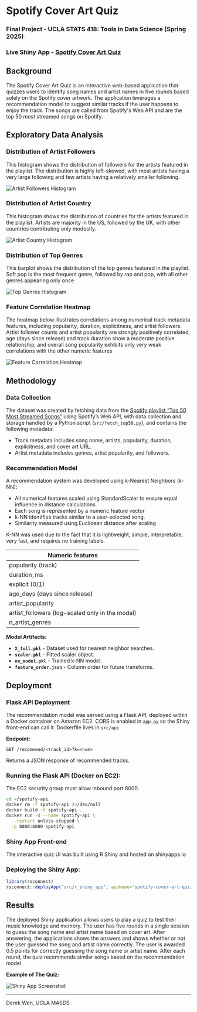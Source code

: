# Spotify Cover Art Quiz

### Final Project - UCLA STATS 418: Tools in Data Science (Spring 2025)

### Live Shiny App - [Spotify Cover Art Quiz](https://dwen.shinyapps.io/spotify-cover-art-quiz/)

## Background

The Spotify Cover Art Quiz is an interactive web-based application that quizzes users to identify song names and artist names in five rounds based solely on the Spotify cover artwork. The application leverages a recommendation model to suggest similar tracks if the user happens to enjoy the track. The songs are called from Spotify's Web API and are the top 50 most streamed songs on Spotify.

## Exploratory Data Analysis

### Distribution of Artist Followers

This histogram shows the distribution of followers for the artists featured in the playlist. The distribution is highly left-skewed, with most artists having a very large following and few artists having a relatively smaller following.

![Artist Followers Histogram](imgs/artist_followers_hist.png "Artist Followers Histogram")

### Distribution of Artist Country

This histogram shows the distribution of countries for the artists featured in the playlist. Artists are majority in the US, followed by the UK, with other countries contributing only modestly.

![Artist Country Histogram](imgs/country_top15.png "Artist Country Histogram")

### Distribution of Top Genres

This barplot shows the distribution of the top genres featured in the playlist. Soft pop is the most frequent genre, followed by rap and pop, with all other genres appearing only once

![Top Genres Histogram](imgs/genres_top15.png "Top Genres Barplot")

### Feature Correlation Heatmap

The heatmap below illustrates correlations among numerical track metadata features, including popularity, duration, explicitness, and artist followers. Artist follower counts and artist popularity are strongly positively correlated, age (days since release) and track duration show a moderate positive relationship, and overall song popularity exhibits only very weak correlations with the other numeric features

![Feature Correlation Heatmap](imgs/corr_heatmap.png "Feature Correlation Heatmap")

## Methodology

### Data Collection

The dataset was created by fetching data from the [Spotify playlist “Top 50 Most Streamed Songs”](https://open.spotify.com/playlist/7z4ebkPXukjtS08NxvoyoN?si=7876a0a8a6f44e60) using Spotify’s Web API, with data collection and storage handled by a Python script (`src/fetch_top50.py`), and contains the following metadata:

* Track metadata includes song name, artists, popularity, duration, explicitness, and cover art URL.
* Artist metadata includes genres, artist popularity, and followers.

### Recommendation Model

A recommendation system was developed using k-Nearest Neighbors (k-NN):

* All numerical features scaled using StandardScaler to ensure equal influence in distance calculations
* Each song is represented by a numeric feature vector
* k-NN identifies tracks similar to a user-selected song.
* Similarity measured using Euclidean distance after scaling

K-NN was used due to the fact that it is lightweight, simple, interpretable, very fast, and requires no training labels.

| Numeric features |
|------------------|
| popularity (track) |
| duration_ms |
| explicit (0/1) |
| age_days (days since release) |
| artist_popularity |
| artist_followers (log-scaled only in the model) |
| n_artist_genres |

**Model Artifacts:**

* **`X_full.pkl`** - Dataset used for nearest neighbor searches.
* **`scaler.pkl`** - Fitted scaler object.
* **`nn_model.pkl`** - Trained k-NN model.
* **`feature_order.json`** - Column order for future transforms.

## Deployment

### Flask API Deployment

The recommendation model was served using a Flask API, deployed within a Docker container on Amazon EC2. CORS is enabled in `app.py` so the Shiny front-end can call it. Dockerfile lives in `src/api`

**Endpoint:**

```
GET /recommend/<track_id>?k=<num>
```

Returns a JSON response of recommended tracks.

### Running the Flask API (Docker on EC2):

The EC2 security group must allow inbound port 8000.

```bash
cd ~/spotify-api
docker rm -f spotify-api 2>/dev/null
docker build -t spotify-api .
docker run -d --name spotify-api \
  --restart unless-stopped \
  -p 8000:8000 spotify-api
```

### Shiny App Front-end

The interactive quiz UI was built using R Shiny and hosted on shinyapps.io

### Deploying the Shiny App:

```r
library(rsconnect)
rsconnect::deployApp("src/r_shiny_app", appName="spotify-cover-art-quiz")
```

## Results

The deployed Shiny application allows users to play a quiz to test their music knowledge and memory. The user has five rounds in a single session to guess the song name and artist name based on cover art. After answering, the applications shows the answers and shows whether or not the user guessed the song and artist name correctly. The user is awarded 0.5 points for correctly guessing the song name or artist name. After each round, the quiz recommends similar songs based on the recommendation model

**Example of The Quiz:**

![Shiny App Screenshot](imgs/shiny_quiz_example4.png "Spotify Cover Art Quiz Example")

---

Derek Wen, UCLA MASDS